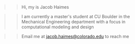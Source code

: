 >> Hi, my is Jacob Haimes

>> I am currently a master's student at CU Boulder in the Mechanical Engineering department with a focus in computational modeling and design

>> Email me at jacob.haimes@colorado.edu to reach me
